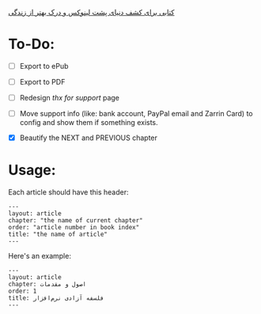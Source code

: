 [کتابی برای کشف دنیای پشت لینوکس و درک بهتر از زندگی](http://www.linuxbook.ir)


# To-Do:
- [ ] Export to ePub  
- [ ] Export to PDF
- [ ] Redesign _thx for support_ page
- [ ] Move support info (like: bank account, PayPal email and Zarrin Card) to config and show them if something exists.
- [x] Beautify the NEXT and PREVIOUS chapter



# Usage:
Each article should have this header:
```
---
layout: article
chapter: "the name of current chapter"
order: "article number in book index"
title: "the name of article"
---
```
Here's an example:
```
---
layout: article
chapter: اصول و مقدمات
order: 1
title: فلسفه آزادی نرم‌افزار
---
```
